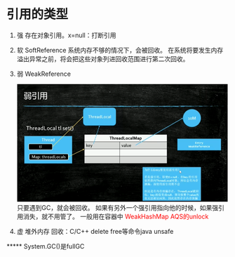 # 引用的类型

1. 强
   存在对象引用。x=null：打断引用

2. 软 SoftReference
   系统内存不够的情况下，会被回收。
   在系统将要发生内存溢出异常之前，将会把这些对象列进回收范围进行第二次回收。

3. 弱 WeakReference

   ![弱引用](.\images\弱引用.png)只要遇到GC，就会被回收。
   如果有另外一个强引用指向他的时候，如果强引用消失，就不用管了。
   一般用在容器中
   <font color="red">WeakHashMap</font>
   <font color="red">AQS的unlock</font>

4. 虚 堆外内存
   回收：C/C++ delete free等命令java unsafe

***** System.GC()是fullGC

